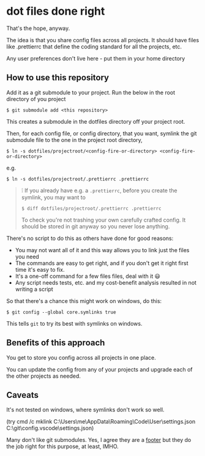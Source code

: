 # dot files done right
That's the hope, anyway.

The idea is that you share config files across all projects. It should have files like .prettierrc that define the coding standard for all the projects, etc.

Any user preferences don't live here - put them in your home directory

## How to use this repository
Add it as a git submodule to your project. Run the below in the root directory of you project

`$ git submodule add <this repository>`

This creates a submodule in the dotfiles directory off your project root.

Then, for each config file, or config directory, that you want, symlink the git submodule file to the one in the project root directory, 

`$ ln -s dotfiles/projectroot/<config-fire-or-directory> <config-fire-or-directory>`

e.g.

`$ ln -s dotfiles/projectroot/.prettierrc .prettierrc`

> :grey_exclamation:
> If you already have e.g. a `.prettierrc`, before you create the symlink, you may want to
>
>`$ diff dotfiles/projectroot/.prettierrc .prettierrc`
>
> To check you're not trashing your own carefully crafted config. It should be stored in git anyway so you never lose anything.

There's no script to do this as others have done for good reasons:
* You may not want all of it and this way allows you to link just the files you need
* The commands are easy to get right, and if you don't get it right first time it's easy to fix. 
* It's a one-off command for a few files files, deal with it :smiley:
* Any script needs tests, etc. and my cost-benefit analysis resulted in not writing a script

So that there's a chance this might work on windows, do this:

`$ git config --global core.symlinks true`

This tells `git` to try its best with symlinks on windows. 

## Benefits of this approach
You get to store you config across all projects in one place.

You can update the config from any of your projects and upgrade each of the other projects as needed.

## Caveats

It's not tested on windows, where symlinks don't work so well. 

(try cmd /c mklink C:\Users\me\AppData\Roaming\Code\User\settings.json C:\git\config\.vscode\settings.json)

Many don't like git submodules. Yes, I agree they are a [footer](https://en.wiktionary.org/wiki/footer#Etymology_3 "Scots word footer") but they do the job right for this purpose, at least, IMHO.




